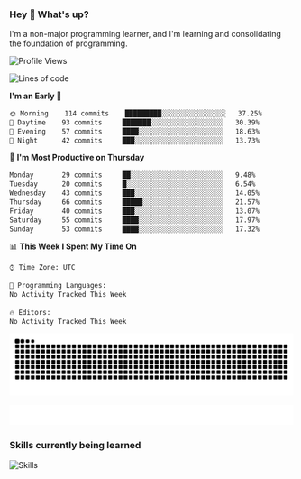 ### Hey :wave: What's up?

I'm a non-major programming learner, and I'm learning and consolidating the foundation of programming.

<!--START_SECTION:waka-->
![Profile Views](http://img.shields.io/badge/Profile%20Views-479-blue)

![Lines of code](https://img.shields.io/badge/From%20Hello%20World%20I%27ve%20Written-2%20Million%20lines%20of%20code-blue)

**I'm an Early 🐤** 

```text
🌞 Morning    114 commits    █████████░░░░░░░░░░░░░░░░   37.25% 
🌆 Daytime    93 commits     ███████░░░░░░░░░░░░░░░░░░   30.39% 
🌃 Evening    57 commits     ████░░░░░░░░░░░░░░░░░░░░░   18.63% 
🌙 Night      42 commits     ███░░░░░░░░░░░░░░░░░░░░░░   13.73%

```
📅 **I'm Most Productive on Thursday** 

```text
Monday       29 commits     ██░░░░░░░░░░░░░░░░░░░░░░░   9.48% 
Tuesday      20 commits     █░░░░░░░░░░░░░░░░░░░░░░░░   6.54% 
Wednesday    43 commits     ███░░░░░░░░░░░░░░░░░░░░░░   14.05% 
Thursday     66 commits     █████░░░░░░░░░░░░░░░░░░░░   21.57% 
Friday       40 commits     ███░░░░░░░░░░░░░░░░░░░░░░   13.07% 
Saturday     55 commits     ████░░░░░░░░░░░░░░░░░░░░░   17.97% 
Sunday       53 commits     ████░░░░░░░░░░░░░░░░░░░░░   17.32%

```


📊 **This Week I Spent My Time On** 

```text
⌚︎ Time Zone: UTC

💬 Programming Languages: 
No Activity Tracked This Week

🔥 Editors: 
No Activity Tracked This Week

```


<!--END_SECTION:waka-->

![Snake animation](https://raw.githubusercontent.com/dirname/dirname/output/snake.svg)

![metrics](github-metrics.svg)

### Skills currently being learned

![Skills](https://skillicons.dev/icons?i=linux,rust,go,solidity,typescript,bash,git,postgres,mysql,redis,mongo,docker,kubernetes,prometheus,grafana)

